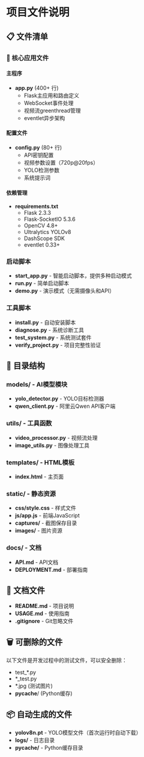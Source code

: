 # 项目文件说明

## 📋 文件清单

### 📄 核心应用文件

#### 主程序
- **app.py** (400+ 行)
  - Flask主应用和路由定义
  - WebSocket事件处理
  - 视频流greenthread管理
  - eventlet异步架构

#### 配置文件
- **config.py** (80+ 行)
  - API密钥配置
  - 视频参数设置（720p@20fps）
  - YOLO检测参数
  - 系统提示词

#### 依赖管理
- **requirements.txt**
  - Flask 2.3.3
  - Flask-SocketIO 5.3.6
  - OpenCV 4.8+
  - Ultralytics YOLOv8
  - DashScope SDK
  - eventlet 0.33+

### 启动脚本
- **start_app.py** - 智能启动脚本，提供多种启动模式
- **run.py** - 简单启动脚本
- **demo.py** - 演示模式（无需摄像头和API）

### 工具脚本
- **install.py** - 自动安装脚本
- **diagnose.py** - 系统诊断工具
- **test_system.py** - 系统测试套件
- **verify_project.py** - 项目完整性验证

## 📂 目录结构

### models/ - AI模型模块
- **yolo_detector.py** - YOLO目标检测器
- **qwen_client.py** - 阿里云Qwen API客户端

### utils/ - 工具函数
- **video_processor.py** - 视频流处理
- **image_utils.py** - 图像处理工具

### templates/ - HTML模板
- **index.html** - 主页面

### static/ - 静态资源
- **css/style.css** - 样式文件
- **js/app.js** - 前端JavaScript
- **captures/** - 截图保存目录
- **images/** - 图片资源

### docs/ - 文档
- **API.md** - API文档
- **DEPLOYMENT.md** - 部署指南

## 📄 文档文件
- **README.md** - 项目说明
- **USAGE.md** - 使用指南
- **.gitignore** - Git忽略文件

## 🗑️ 可删除的文件
以下文件是开发过程中的测试文件，可以安全删除：
- test_*.py
- *_test.py
- *.jpg (测试图片)
- __pycache__/ (Python缓存)

## 📦 自动生成的文件
- **yolov8n.pt** - YOLO模型文件（首次运行时自动下载）
- **logs/** - 日志目录
- **__pycache__/** - Python缓存目录
